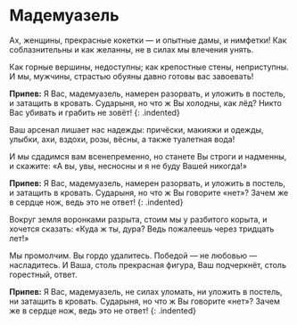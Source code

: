 ﻿---
layout: lyrics
---

# Мадемуазель

Ах, женщины, прекрасные кокетки —
и опытные дамы, и нимфетки!
Как соблазнительны и как желанны,
не в силах мы влечения унять.

Как горные вершины, недоступны;
как крепостные стены, неприступны.
И мы, мужчины, страстью обуяны
давно готовы вас завоевать!

**Припев:**
Я Вас, мадемуазель, намерен разорвать,
и уложить в постель, и затащить в кровать.
Сударыня, но что ж Вы холодны, как лёд?
Никто Вас убивать и грабить не зовёт!
{: .indented}
 
Ваш арсенал лишает нас надежды:
причёски, макияжи и одежды,
улыбки, ахи, вздохи, розы, вёсны,
а также туалетная вода!

И мы сдадимся вам всенепременно,
но станете Вы строги и надменны,
и скажите: «А вы, увы, несносны
и я не буду Вашей никогда!»

**Припев:**
Я Вас, мадемуазель, намерен разорвать,
и уложить в постель, и затащить в кровать.
Сударыня, но что ж Вы говорите «нет»?
Зачем же в сердце нож, ведь это не ответ!
{: .indented}

Вокруг земля воронками разрыта,
стоим мы у разбитого корыта,
и хочется сказать: «Куда ж ты, дура?
Ведь пожалеешь через тридцать лет!»

Мы промолчим. Вы гордо удалитесь.
Победой — не любовью —насладитесь.
И Ваша, столь прекрасная фигура,
Ваш подчеркнёт, столь горестный, ответ.

**Припев:**
Я Вас, мадемуазель, не силах уломать,
ни уложить в постель, ни затащить в кровать.
Сударыня, но что ж Вы говорите «нет»?
Зачем же в сердце нож, ведь это не ответ!
{: .indented}
